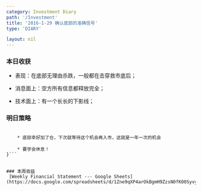 ```yaml
---
category: Investment Diary
path: '/Investment'
title: '2016-1-29 确认底部的准确信号'
type: 'DIARY'

layout: nil
---
```


### 本日收获

* 表现：在底部无理由杀跌，一般都在击穿救市底后；

* 消息面上：空方所有信息都释放完全；

* 技术面上：有一个长长的下影线；


### 明日策略

```{
    
    * 底部幸好加了仓，下次就等待这个机会再入市，这就是一年一次的机会
    
    * 要学会休息！
}```


### 本周收益
 [Weekly Financial Statement --- Google Sheets](https://docs.google.com/spreadsheets/d/1Zne9qXP4arOkBgmH9ZzsN0fKO0SyvyuPbR15fun_3Qc/edit#gid=0).

